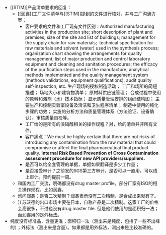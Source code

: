 - [[STIM]]产品清单要求的回复：
	- [[润鑫]]工厂文件清单与[[STIM]]提到的文件进行核对，并与工厂沟通方案：
		- 客户要求的文件和工厂现有文件区别：Authorized manufacturing activities in the production site; short description of plant and premises; size of the site and list of buildings; management for the supply chain for raw materials;  technical specification for raw materials and solvent (water) used in the synthesis process; organization chart showing the arrangements for quality management; list of major production and control laboratory equipment and cleaning and sanitation procedures; the efficacy of the purification steps used in the manufacture; analytical methods implemented and the quality management system (methods validations, equipment qualifications), audit quality self-inspection, etc. 生产现场的授权制造活动； 工厂和场所的简短描述； 场地大小和建筑物清单； 原材料供应链管理； 合成过程中使用的原料和溶剂（水）技术指标； 显示质量管理安排的组织结构图； 主要生产和控制实验室设备及清洁和卫生程序清单； 制造中使用的纯化步骤的功效； 实施的分析方法和质量管理体系（方法验证、设备确认）、审核质量自检等。
		- 工厂给的是所有的溴硝醇相关的操作规程？对，给的清单并非所有文件。
		- 客户痛点：We must be highly certain that there are not risks of introducing any contamination from the raw material that could compromise or affect the final pharmaceutical final product quality. **Internal Risk Based Prevention of Cross Contamination assessment procedure for new API providers/suppliers.**
		- 是否可以给全套管理的单据，单据如果翻译是多少工作量；
		- 是否接受审计？之前发的SGS第三方审计，是否可以一直用。可以线上审计。预约提前一周。
	- 和国内工厂交流，明确都没有drug master profile。部分厂家有ISO的相关操作规程，比如润鑫。
	- 询问润鑫：是否二次精制？润鑫表示没有二次精制，是合成出来就有了。
	- 江苏沃德的出口市场主要在日本，自称产品是二次精制。这家工厂的价格会高很多，不过也没有drug master file. 但是他们使用的是面积归一法；而润鑫用的是外标法。
- 纯度没有标准品，含量更准；面积归一法（测出来是纯度，包括了一些不出峰的）；外标法（测出来是含量）。如果都是用外标法，测出来是比较准确的。